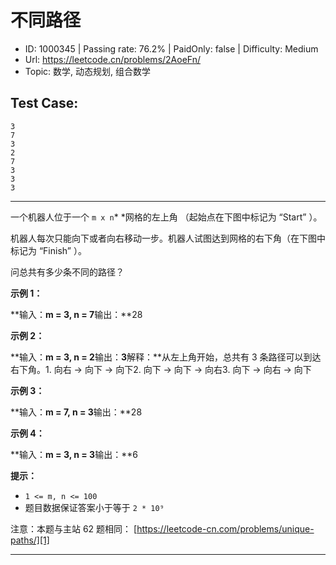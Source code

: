 # 不同路径                                                           

* ID: 1000345 | Passing rate: 76.2% | PaidOnly: false  | Difficulty: Medium 
* Url: https://leetcode.cn/problems/2AoeFn/ 
* Topic: 数学, 动态规划, 组合数学 

## Test Case: 
```
3
7
3
2
7
3
3
3
```



---
一个机器人位于一个 `m x n`* *网格的左上角 （起始点在下图中标记为 “Start” ）。

机器人每次只能向下或者向右移动一步。机器人试图达到网格的右下角（在下图中标记为
“Finish” ）。

问总共有多少条不同的路径？


**示例 1：**


**输入：**m = 3, n = 7**输出：**28

**示例 2：**

**输入：**m = 3, n = 2**输出：**3**解释：**从左上角开始，总共有 3 条路径可以到达
右下角。1. 向右 -> 向下 -> 向下2. 向下 -> 向下 -> 向右3. 向下 -> 向右 -> 向下

**示例 3：**

**输入：**m = 7, n = 3**输出：**28

**示例 4：**

**输入：**m = 3, n = 3**输出：**6


**提示：**

* `1 <= m, n <= 100`
* 题目数据保证答案小于等于 `2 * 10⁹`


注意：本题与主站 62 题相同： [https://leetcode-cn.com/problems/unique-paths/][1]

[1]: \"https://leetcode-cn.com/problems/unique-paths/\"

---